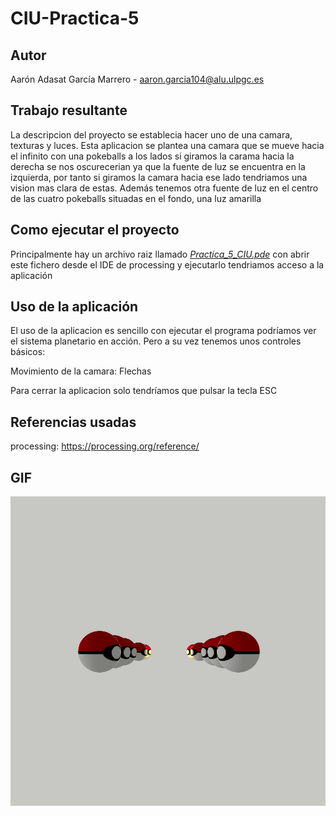 # CIU-Practica-5
## Autor

Aarón Adasat García Marrero - aaron.garcia104@alu.ulpgc.es

## Trabajo resultante
La descripcion del proyecto se establecia hacer uno de una camara, texturas y luces. Esta aplicacion se plantea una camara que se mueve hacia el infinito con una pokeballs a los lados si giramos la carama hacia la derecha se nos oscurecerian ya que la fuente de luz se encuentra en la izquierda, por tanto si giramos la camara hacia ese lado tendriamos una vision mas clara de estas. Además tenemos otra fuente de luz en el centro de las cuatro pokeballs situadas en el fondo, una luz amarilla

## Como ejecutar el proyecto

Principalmente hay un archivo raiz llamado [*Practica_5_CIU.pde*](Practica_5_CIU/Practica_5_CIU.pde) con abrir este fichero desde el IDE de processing y ejecutarlo tendriamos acceso a la aplicación

## Uso de la aplicación
El uso de la aplicacion es sencillo con ejecutar el programa podríamos ver el sistema planetario en acción. Pero a su vez tenemos unos controles básicos:

Movimiento de la camara: Flechas


Para cerrar la aplicacion solo tendríamos que pulsar la tecla ESC

## Referencias usadas

processing: https://processing.org/reference/

## GIF
![](./funcionamiento.gif)
